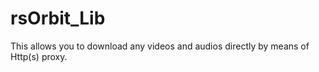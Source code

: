 rsOrbit_Lib
===========

This allows you to download any videos and audios directly by means of Http(s) proxy.
